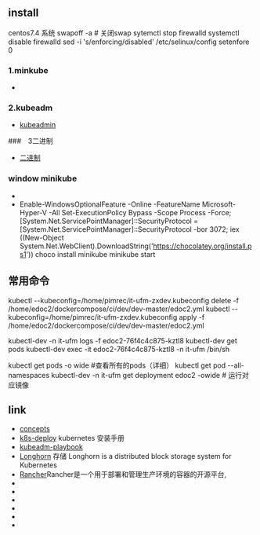 




## install

centos7.4 系统
swapoff -a  # 关闭swap
sytemctl stop firewalld
systemctl disable firewalld
sed -i 's/enforcing/disabled' /etc/selinux/config
setenfore 0


### 1.minkube
- [](https://kubernetes.io/zh/docs/tasks/tools/install-minikube/)

### 2.kubeadm
- [kubeadmin](kubeadm)


###　3二进制
- [二进制](https://www.cnblogs.com/lonelyxmas/p/10621762.html)



### window minikube
- [](https://minikube.sigs.k8s.io/docs/drivers/hyperv/)
- [](https://minikube.sigs.k8s.io/docs/start/)
Enable-WindowsOptionalFeature -Online -FeatureName Microsoft-Hyper-V -All
Set-ExecutionPolicy Bypass -Scope Process -Force; [System.Net.ServicePointManager]::SecurityProtocol = [System.Net.ServicePointManager]::SecurityProtocol -bor 3072; iex ((New-Object System.Net.WebClient).DownloadString('https://chocolatey.org/install.ps1'))
choco install minikube
minikube start

## 常用命令
kubectl --kubeconfig=/home/pimrec/it-ufm-zxdev.kubeconfig delete -f /home/edoc2/dockercompose/ci/dev/dev-master/edoc2.yml
kubectl --kubeconfig=/home/pimrec/it-ufm-zxdev.kubeconfig apply -f /home/edoc2/dockercompose/ci/dev/dev-master/edoc2.yml

kubectl-dev -n it-ufm logs -f edoc2-76f4c4c875-kztl8
kubectl-dev get pods
kubectl-dev exec -it edoc2-76f4c4c875-kztl8  -n it-ufm  /bin/sh

 kubectl get pods -o wide  #查看所有的pods（详细）
 kubectl get pod --all-namespaces
 kubectl-dev -n it-ufm  get deployment edoc2 -owide  # 运行对应镜像

## link
- [concepts](https://kubernetes.io/zh/docs/concepts/)
- [k8s-deploy](https://github.com/cookcodeblog/k8s-deploy/blob/master/kubeadm_v1.13.0/03_install_kubernetes.sh) kubernetes 安装手册
- [kubeadm-playbook](https://github.com/ReSearchITEng/kubeadm-playbook/tree/master/demo)
- [Longhorn](https://github.com/longhorn/longhorn) 存储 Longhorn is a distributed block storage system for Kubernetes
- [Rancher](https://rancher.com/docs/rancher/v1.6/en/catalog/)Rancher是一个用于部署和管理生产环境的容器的开源平台,
- []()
- []()
- []()
- []()
- []()
- []()